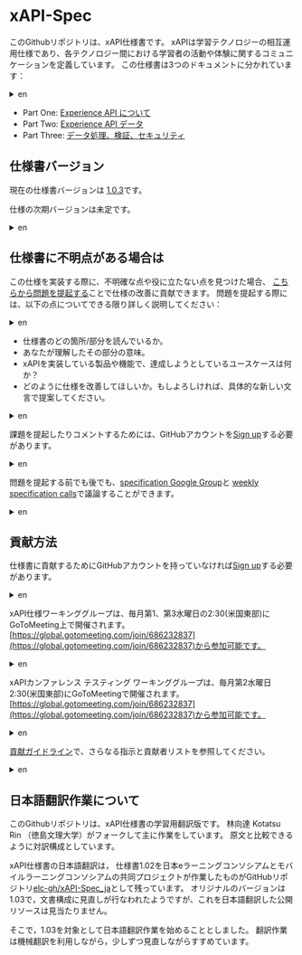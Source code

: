 # xAPI-Spec

このGithubリポジトリは、xAPI仕様書です。
xAPIは学習テクノロジーの相互運用仕様であり、各テクノロジー間における学習者の活動や体験に関するコミュニケーションを定義しています。
この仕様書は3つのドキュメントに分かれています：
<details>
<summary>en</summary>
This Github repository contains the xAPI Specification. xAPI is a learning technologies interoperability specification that describes communication about learner activity and experiences between technologies. The specification is divided into three documents:
</details>

*   Part One:   [Experience API について](./xAPI-About.md#partone)
*   Part Two:   [Experience API データ](./xAPI-Data.md#parttwo)
*   Part Three: [データ処理、検証、セキュリティ](./xAPI-Communication.md#partthree)

## 仕様書バージョン

現在の仕様書バージョンは
[1.0.3](https://github.com/adlnet/xAPI-Spec/)です。

仕様の次期バージョンは未定です。
<details>
<summary>en</summary>
The next version of the specification has not been planned. 
</details>

## 仕様書に不明点がある場合は

この仕様を実装する際に、不明確な点や役に立たない点を見つけた場合、
[こちらから問題を提起する](https://github.com/adlnet/xAPI-Spec/issues)ことで仕様の改善に貢献できます。
問題を提起する際には、以下の点についてできる限り詳しく説明してください：
<details>
<summary>en</summary>
If when implementing the specification you find something is unclear or unhelpful, you can help to improve the specification by [raising an issue here](https://github.com/adlnet/xAPI-Spec/issues). When raising an issue, please give as much detail as you can in regards to:
</details>

* 仕様書のどの箇所/部分を読んでいるか。
* あなたが理解したその部分の意味。
* xAPIを実装している製品や機能で、達成しようとしているユースケースは何か？
* どのように仕様を改善してほしいか。もしよろしければ、具体的な新しい文言で提案してください。
<details>
<summary>en</summary>
* Which part/parts of the specification you are reading.
* Your understanding of what these parts mean.
* The product and feature you are implementing xAPI in; what's the use case you
  are trying to achieve?
* How you would like the specification to be improved. Suggest some specific new
  wording if you like!
</details>
  
課題を提起したりコメントするためには、GitHubアカウントを[Sign up](https://github.com/signup/free)する必要があります。
<details>
<summary>en</summary>
You'll need to [sign up for a GitHub account](https://github.com/signup/free) if you do not already have one in order to raise and comment on issues.
</details>
  
問題を提起する前でも後でも、[specification Google Group](https://groups.google.com/a/adlnet.gov/forum/#!forum/xapi-spec)と
 [weekly specification calls](https://attendee.gotowebinar.com/register/5526804432322315009)で議論することができます。
<details>
<summary>en</summary>
You can discuss any issues before or after raising them on the [specification Google Group](https://groups.google.com/a/adlnet.gov/forum/#!forum/xapi-spec) and at our [weekly specification calls](https://attendee.gotowebinar.com/register/5526804432322315009).
</details>
  
## 貢献方法

仕様書に貢献するためにGitHubアカウントを持っていなければ[Sign up](https://github.com/signup/free)する必要があります。
<details>
<summary>en</summary>
You'll need to [sign up for a GitHub account](https://github.com/signup/free) if you do not already have one in order to contribute to the specification.
</details>
  
xAPI仕様ワーキンググループは、毎月第1、第3水曜日の2:30(米国東部)にGoToMeeting上で開催されます。
[https://global.gotomeeting.com/join/686232837](https://global.gotomeeting.com/join/686232837)から参加可能です。
<details>
<summary>en</summary>
The xAPI Spec Working Group meets the first and third Wednesdays of each month at 2:30 (US Eastern) on GoToMeeting. You can join at [https://global.gotomeeting.com/join/686232837](https://global.gotomeeting.com/join/686232837)
</details>
  
xAPIカンファレンス テスティング ワーキンググループは、毎月第2水曜日2:30(米国東部)にGoToMeetingで開催されます。
[https://global.gotomeeting.com/join/686232837](https://global.gotomeeting.com/join/686232837)から参加可能です。
<details>
<summary>en</summary>
The xAPI Conformance Testing Working Group meets the second Wednesdays of each month at 2:30 (US Eastern) on GoToMeeting. You can join at [https://global.gotomeeting.com/join/686232837](https://global.gotomeeting.com/join/686232837)
</details>

[貢献ガイドライン](CONTRIBUTING.md)で、さらなる指示と貢献者リストを参照してください。
<details>
<summary>en</summary>
Please refer to the [Contribution guidelines](CONTRIBUTING.md) for further direction and a list of contributors.
</details>

## 日本語翻訳作業について

このGithubリポジトリは、xAPI仕様書の学習用翻訳版です。
林向達 Kotatsu Rin （徳島文理大学）がフォークして主に作業をしています。
原文と比較できるように対訳構成としています。

xAPI仕様書の日本語翻訳は，
仕様書1.02を日本eラーニングコンソシアムとモバイルラーニングコンソシアムの共同プロジェクトが作業したものがGitHubリポジトリ[elc-gh/xAPI-Spec_ja](https://github.com/elc-gh/xAPI-Spec_ja)として残っています。
オリジナルのバージョンは1.03で，文書構成に見直しが行なわれたようですが、これを日本語翻訳した公開リソースは見当たりません。

そこで，1.03を対象として日本語翻訳作業を始めることとしました。
翻訳作業は機械翻訳を利用しながら，少しずつ見直しながらすすめています。
